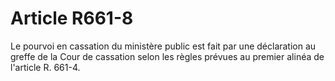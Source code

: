 # Article R661-8

Le pourvoi en cassation du ministère public est fait par une déclaration au greffe de la Cour de cassation selon les règles prévues au premier alinéa de l'article R. 661-4.
